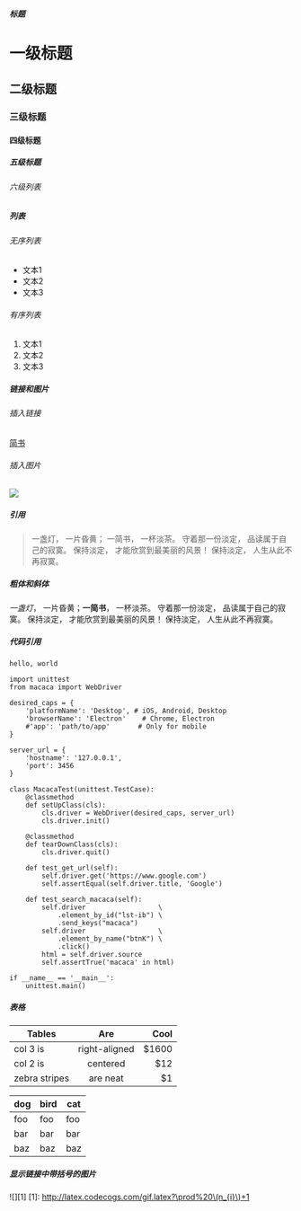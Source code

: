 ##### 标题

# 一级标题
## 二级标题
### 三级标题
#### 四级标题
##### 五级标题
###### 六级列表


##### 列表


###### 无序列表

- 文本1
- 文本2
- 文本3

###### 有序列表

1. 文本1
2. 文本2
3. 文本3


##### 链接和图片


###### 插入链接

[简书](http://www.jianshu.com)

###### 插入图片

![](http://upload-images.jianshu.io/upload_images/259-0ad0d0bfc1c608b6.jpg?imageMogr2/auto-orient/strip%7CimageView2/2/w/1240)


##### 引用


> 一盏灯， 一片昏黄； 一简书， 一杯淡茶。 守着那一份淡定， 品读属于自己的寂寞。 保持淡定， 才能欣赏到最美丽的风景！ 保持淡定， 人生从此不再寂寞。


##### 粗体和斜体


 *一盏灯*， 一片昏黄；**一简书**， 一杯淡茶。 守着那一份淡定， 品读属于自己的寂寞。 保持淡定， 才能欣赏到最美丽的风景！ 保持淡定， 人生从此不再寂寞。


##### 代码引用

`hello, world`

```
import unittest
from macaca import WebDriver

desired_caps = {
    'platformName': 'Desktop', # iOS, Android, Desktop
    'browserName': 'Electron'    # Chrome, Electron
    #'app': 'path/to/app'       # Only for mobile
}

server_url = {
    'hostname': '127.0.0.1',
    'port': 3456
}

class MacacaTest(unittest.TestCase):
    @classmethod
    def setUpClass(cls):
        cls.driver = WebDriver(desired_caps, server_url)
        cls.driver.init()

    @classmethod
    def tearDownClass(cls):
        cls.driver.quit()

    def test_get_url(self):
        self.driver.get('https://www.google.com')
        self.assertEqual(self.driver.title, 'Google')

    def test_search_macaca(self):
        self.driver                  \
            .element_by_id("lst-ib") \
            .send_keys("macaca")     
        self.driver                  \
            .element_by_name("btnK") \
            .click()
        html = self.driver.source
        self.assertTrue('macaca' in html)

if __name__ == '__main__':
    unittest.main()
```


##### 表格


| Tables        | Are           | Cool  |
| ------------- |:-------------:| -----:|
| col 3 is      | right-aligned | $1600 |
| col 2 is      | centered      |   $12 |
| zebra stripes | are neat      |    $1 |


dog | bird | cat
----|------|----
foo | foo  | foo
bar | bar  | bar
baz | baz  | baz


##### 显示链接中带括号的图片


![][1]
[1]: http://latex.codecogs.com/gif.latex?\prod%20\(n_{i}\)+1
